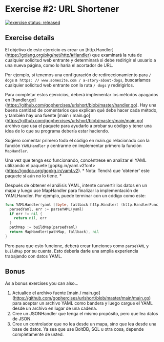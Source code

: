 # Exercise #2: URL Shortener

[![exercise status: released](https://img.shields.io/badge/exercise%20status-released-green.svg?style=for-the-badge)](https://gophercises.com/exercises/urlshort)



## Exercise details

El objetivo de este ejercicio es crear un [http.Handler] (https://golang.org/pkg/net/http/#Handler) que examinará la ruta de cualquier solicitud web entrante y determinará si debe redirigir el usuario a una nueva página, como lo haría el acortador de URL.

Por ejemplo, si tenemos una configuración de redireccionamiento para `/ dogs` a` https: // www.somesite.com / a-story-about-dogs`, buscaríamos cualquier solicitud web entrante con la ruta `/ dogs` y redirigirlos.

Para completar estos ejercicios, deberá implementar los métodos apagados en [handler.go] (https://github.com/gophercises/urlshort/blob/master/handler.go). Hay una buena cantidad de comentarios que explican qué debe hacer cada método, y también hay una fuente [main / main.go] (https://github.com/gophercises/urlshort/blob/master/main/main.go) archivo que usa el paquete para ayudarlo a probar su código y tener una idea de lo que su programa debería estar haciendo.

Sugiero comentar primero todo el código en main.go relacionado con la función `YAMLHandler` y centrarme en implementar primero la función` MapHandler`.

Una vez que tenga eso funcionando, concéntrese en analizar el YAML utilizando el paquete [gopkg.in/yaml.v2font>(https://godoc.org/gopkg.in/yaml.v2). * Nota: Tendrá que 'obtener' este paquete si aún no lo tiene. *

Después de obtener el análisis YAML, intente convertir los datos en un mapa y luego use MapHandler para finalizar la implementación de YAMLHandler. Por ejemplo, puede terminar con un código como este:

```go
func YAMLHandler(yaml []byte, fallback http.Handler) (http.HandlerFunc, error) {
  parsedYaml, err := parseYAML(yaml)
  if err != nil {
    return nil, err
  }
  pathMap := buildMap(parsedYaml)
  return MapHandler(pathMap, fallback), nil
}
```
Pero para que esto funcione, deberá crear funciones como `parseYAML` y` buildMap` por su cuenta. Esto debería darle una amplia experiencia trabajando con datos YAML.


## Bonus

As a bonus exercises you can also...

1. Actualice el archivo fuente [main / main.go] (https://github.com/gophercises/urlshort/blob/master/main/main.go) para aceptar un archivo YAML como bandera y luego cargue el YAML desde un archivo en lugar de una cadena.
2. Cree un JSONHandler que tenga el mismo propósito, pero que lea datos de JSON.
3. Cree un controlador que no lea desde un mapa, sino que lea desde una base de datos. Ya sea que use BoltDB, SQL u otra cosa, depende completamente de usted.
